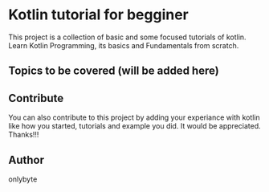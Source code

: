 # Kotlin tutorial for begginer
This project is a collection of basic and some focused tutorials of kotlin.
Learn Kotlin Programming, its basics and Fundamentals from scratch.

## Topics to be covered (will be added here)


## Contribute
You can also contribute to this project by adding your experiance with kotlin like how you started, tutorials and example you did. It would be appreciated. Thanks!!!

## Author
onlybyte
